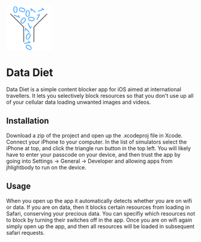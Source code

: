  ![Logo](https://raw.githubusercontent.com/jacklightbody/Data-Diet/master/data%20diet/Assets.xcassets/AppIcon.appiconset/logov1-60%402x.png "Logo")
# Data Diet
Data Diet is a simple content blocker app for iOS aimed at international travellers. It lets you selectively block resources so that you don't use up all of your cellular data loading unwanted images and videos.

## Installation
Download a zip of the project and open up the .xcodeproj file in Xcode. Connect your iPhone to your computer. In the list of simulators select the iPhone at top, and click the triangle run button in the top left. You will likely have to enter your passcode on your device, and then trust the app by going into Settings -> General -> Developer and allowing apps from jhlightbody to run on the device.

## Usage
When you open up the app it automatically detects whether you are on wifi or data. If you are on data, then it blocks certain resources from loading in Safari, conserving your precious data. You can specifiy which resources not to block by turning their switches off in the app. Once you are on wifi again simply open up the app, and then all resources will be loaded in subsequent safari requests.
